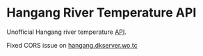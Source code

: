 # Hangang River Temperature API

Unofficial Hangang river temperature [API](https://hangang-river-temperature-api.now.sh/).

Fixed CORS issue on [hangang.dkserver.wo.tc](http://hangang.dkserver.wo.tc)
